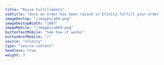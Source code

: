 ```yaml
---
title: "Raise Fulfillments"
subtitle: "Once an order has been raised in Efinity fulfill your order with one of fulfillment partners, such as Parcelninja"
imageDestop: "/images/a04.png"
imageDestopWidth: "1007"
imageMobile: "/images/a004.png"
buttonTextMobile: "See how it works"
buttonHrefMobile: "/" 
source: "efinity"
type: "source-content"
headless: true
weight: 3
---
```

